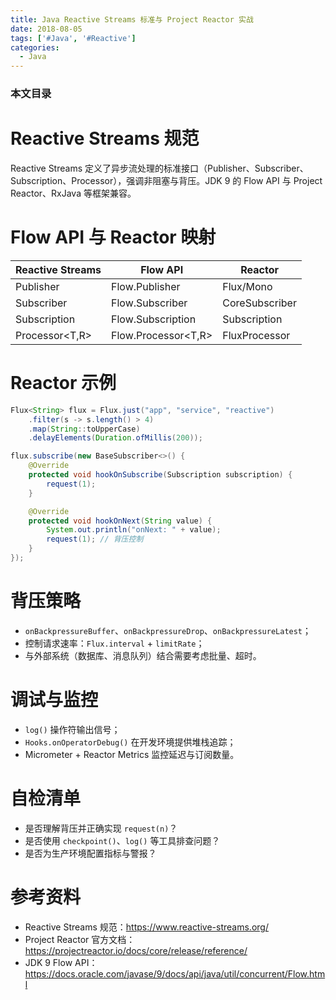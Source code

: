 ```yaml
---
title: Java Reactive Streams 标准与 Project Reactor 实战
date: 2018-08-05
tags: ['#Java', '#Reactive']
categories:
  - Java
---
```


### 本文目录
<!-- toc -->

# Reactive Streams 规范
Reactive Streams 定义了异步流处理的标准接口（Publisher、Subscriber、Subscription、Processor），强调非阻塞与背压。JDK 9 的 Flow API 与 Project Reactor、RxJava 等框架兼容。

# Flow API 与 Reactor 映射
| Reactive Streams | Flow API | Reactor |
|---|---|---|
| Publisher<T> | Flow.Publisher<T> | Flux/Mono |
| Subscriber<T> | Flow.Subscriber<T> | CoreSubscriber |
| Subscription | Flow.Subscription | Subscription |
| Processor<T,R> | Flow.Processor<T,R> | FluxProcessor |

# Reactor 示例
```java
Flux<String> flux = Flux.just("app", "service", "reactive")
    .filter(s -> s.length() > 4)
    .map(String::toUpperCase)
    .delayElements(Duration.ofMillis(200));

flux.subscribe(new BaseSubscriber<>() {
    @Override
    protected void hookOnSubscribe(Subscription subscription) {
        request(1);
    }

    @Override
    protected void hookOnNext(String value) {
        System.out.println("onNext: " + value);
        request(1); // 背压控制
    }
});
```

# 背压策略
- `onBackpressureBuffer`、`onBackpressureDrop`、`onBackpressureLatest`；
- 控制请求速率：`Flux.interval` + `limitRate`；
- 与外部系统（数据库、消息队列）结合需要考虑批量、超时。

# 调试与监控
- `log()` 操作符输出信号；
- `Hooks.onOperatorDebug()` 在开发环境提供堆栈追踪；
- Micrometer + Reactor Metrics 监控延迟与订阅数量。

# 自检清单
- 是否理解背压并正确实现 `request(n)`？
- 是否使用 `checkpoint()`、`log()` 等工具排查问题？
- 是否为生产环境配置指标与警报？

# 参考资料
- Reactive Streams 规范：https://www.reactive-streams.org/
- Project Reactor 官方文档：https://projectreactor.io/docs/core/release/reference/
- JDK 9 Flow API：https://docs.oracle.com/javase/9/docs/api/java/util/concurrent/Flow.html
